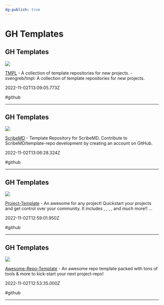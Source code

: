 ```yaml
---
dg-publish: true
---
```


# GH Templates

## GH Templates

![](https://repository-images.githubusercontent.com/273240799/1e7e1b00-2667-11eb-9c5d-a234825d3cf0)

[TMPL](https://github.com/svengreb/tmpl) - A collection of template repositories for new projects. - svengreb/tmpl: A collection of template repositories for new projects.

2022-11-02T13:09:05.773Z

#github

---

## GH Templates

![](https://opengraph.githubassets.com/c7b89bd1c53960bcf85d5dba6749524039745ce030c591734a33ef08ee485d96/ScribeMD/template-repo)

[ScribeMD](https://github.com/ScribeMD/template-repo) - Template Repository for ScribeMD. Contribute to ScribeMD/template-repo development by creating an account on GitHub.

2022-11-02T13:06:28.324Z

#github

---

## GH Templates

![](https://repository-images.githubusercontent.com/293084428/f03ccdb6-709e-43ea-9210-3f0f5315a592)

[Project-Template](https://github.com/Josee9988/project-template) - An awesome   for any project! Quickstart your projects and get control over your community. It includes  , ,  ,  , and much more!!  ...

2022-11-02T12:59:01.950Z

#github

---

## GH Templates

![](https://repository-images.githubusercontent.com/507089605/0b31a9af-bd7c-41c8-8570-9e044c89b83c)

[Awesome-Repo-Template](https://github.com/MarketingPipeline/Awesome-Repo-Template) - An awesome repo template packed with tons of tools & more to kick-start your next project-repo!

2022-11-02T12:53:35.000Z

#github

---
